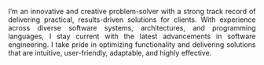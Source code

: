 
<p align="center" style="text-align: justify;">I’m an innovative and creative problem-solver with a strong track record of delivering practical, results-driven solutions for clients. With experience across diverse software systems, architectures, and programming languages, I stay current with the latest advancements in software engineering. I take pride in optimizing functionality and delivering solutions that are intuitive, user-friendly, adaptable, and highly effective.</p>










